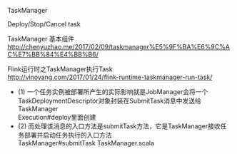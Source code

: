 TaskManager

Deploy/Stop/Cancel task

TaskManager 基本组件  
http://chenyuzhao.me/2017/02/09/taskmanager%E5%9F%BA%E6%9C%AC%E7%BB%84%E4%BB%B6/


Flink运行时之TaskManager执行Task  
http://vinoyang.com/2017/01/24/flink-runtime-taskmanager-run-task/

- (1) 一个任务实例被部署所产生的实际影响就是JobManager会将一个TaskDeploymentDescriptor对象封装在SubmitTask消息中发送给TaskManager  
  Execution#deploy里面创建  
- (2) 而处理该消息的入口方法是submitTask方法，它是TaskManager接收任务部署并启动任务执行的入口方法  
  TaskManager#submitTask  TaskManager.scala
